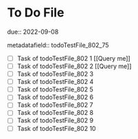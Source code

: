 # To Do File

due:: 2022-09-08

metadatafield:: todoTestFile_802_75

- [ ] Task of todoTestFile_802 1 [[Query me]]
- [ ] Task of todoTestFile_802 2 [[Query me]]
- [ ] Task of todoTestFile_802 3
- [ ] Task of todoTestFile_802 4
- [ ] Task of todoTestFile_802 5
- [ ] Task of todoTestFile_802 6
- [ ] Task of todoTestFile_802 7
- [ ] Task of todoTestFile_802 8
- [ ] Task of todoTestFile_802 9
- [ ] Task of todoTestFile_802 10